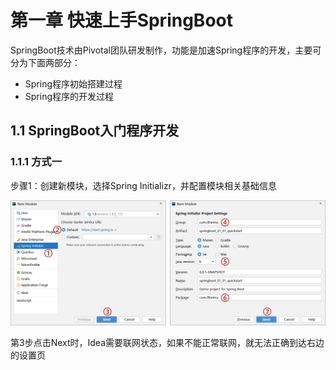 # 第一章 快速上手SpringBoot

SpringBoot技术由Pivotal团队研发制作，功能是加速Spring程序的开发，主要可分为下面两部分：

* Spring程序初始搭建过程
* Spring程序的开发过程

## 1.1 SpringBoot入门程序开发

### 1.1.1 方式一

步骤1：创建新模块，选择Spring Initializr，并配置模块相关基础信息

![img.png](img.png)

第3步点击Next时，Idea需要联网状态，如果不能正常联网，就无法正确到达右边的设置页